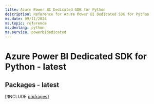 ```yaml
---
title: Azure Power BI Dedicated SDK for Python
description: Reference for Azure Power BI Dedicated SDK for Python
ms.date: 09/11/2024
ms.topic: reference
ms.devlang: python
ms.service: powerbidedicated
---
```

# Azure Power BI Dedicated SDK for Python - latest
## Packages - latest
[!INCLUDE [packages](power-bi-dedicated-index.md)]